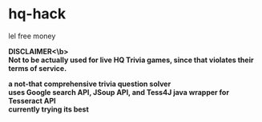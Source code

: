 # hq-hack
lel free money

<b>DISCLAIMER<\b> <br>
  Not to be actually used for live HQ Trivia games, since that violates their terms of service. <br> 

a not-that comprehensive trivia question solver
<br> uses Google search API, JSoup API, and Tess4J java wrapper for Tesseract API <br>
currently trying its best
